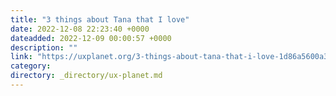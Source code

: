 ```yaml
---
title: "3 things about Tana that I love"
date: 2022-12-08 22:23:40 +0000
dateadded: 2022-12-09 00:00:57 +0000
description: ""
link: "https://uxplanet.org/3-things-about-tana-that-i-love-1d86a5600a3e?source=rss----819cc2aaeee0---4"
category:
directory: _directory/ux-planet.md
---
```

